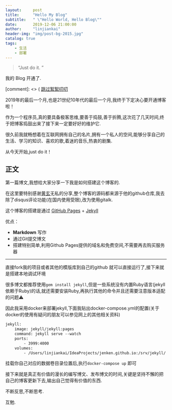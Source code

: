 ```yaml
---
layout:     post
title:      "Hello My Blog"
subtitle:   " \"Hello World, Hello Blog\""
date:       2019-12-06 21:00:00
author:     "linjiankai"
header-img: "img/post-bg-2015.jpg"
catalog: true
tags:
    - 生活
    - 部署
---
```


> “Just do it. ”


我的 Blog 开通了.

[comment]: <> ( [跳过絮絮叨叨 ](#build) 

2019年的最后一个月,也是21世纪10年代的最后一个月,我终于下定决心要开通博客啦！

作为一个程序员,真的要具备极客思维,要善于捣鼓,善于折腾,这次花了几天时间,终于把博客捣鼓出来了接下来一定要好好的维护它.

很久前我就畅想着在互联网拥有自己的名片,拥有一个私人的空间,能够分享自己的生活、学习的知识、喜欢的歌,着迷的音乐,热衷的剧集.

从今天开始,just do it！


<p id = "build"></p>

## 正文

第一篇博文,我想给大家分享一下我是如何搭建这个博客的.  

在这里要特别感谢[黄玄](http://huangxuan.me)无私的分享,整个博客的源码都来源于他的github仓库,我去除了disqus评论功能(在国内使用受限),改为使用gitalk.

这个博客的搭建是通过 [GitHub Pages](https://pages.github.com/) + [Jekyll](http://jekyllrb.com/)

优点：
* **Markdown** 写作
* 通过Git提交博文
* 搭建特别简单,利用Github Pages提供的域名和免费空间,不需要再去购买服务器


---

直接fork我的项目或者其他的模版库到自己的github 就可以直接运行了,接下来就是搭建本地调试环境

很多博文都推荐使用`gem install jekyll`,但是一些系统没有内置Ruby语言(jekyll依赖于Ruby)的话,就还需要安装Ruby,再执行其他的命令并且还需要注意版本适配的问题⚠️

因此我采用docker来部署jekyll,下面我贴出docker-compose.yml的配置(关于docker的使用有疑问的朋友可以参见网上的其他相关资料)

```dockerfile
jekyll:
    image: jekyll/jekyll:pages
    command: jekyll serve --watch
    ports:
        - 3999:4000
    volumes:
        - /Users/linjiankai/IdeaProjects/jenken.github.io:/srv/jekyll/

```
挂载你自己对应的数据卷目录位置后,执行`docker-compose up` 即可

接下来就是真正有价值的漫长的编写博文、发布博文的时间,关键是坚持不懈的把自己的博客更新下去,输出自己觉得有价值的东西.

不断反思,不断思考.

互勉.


